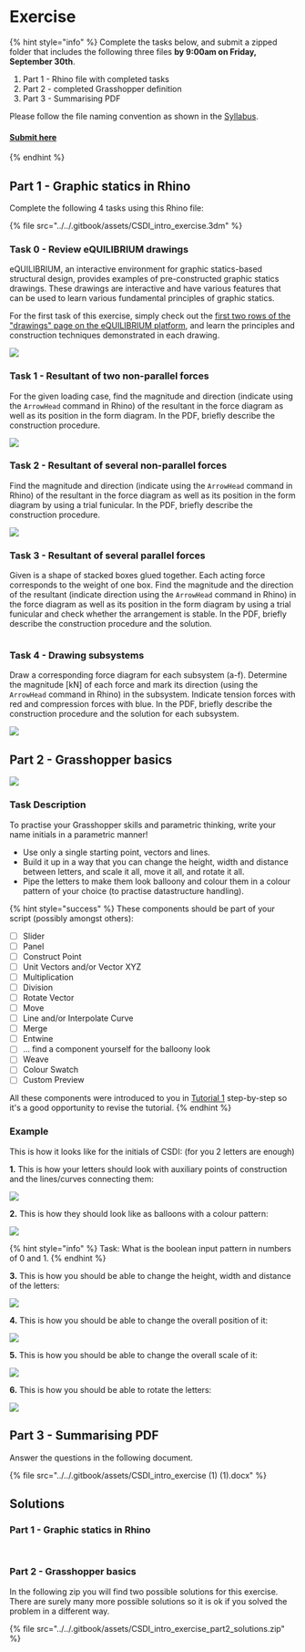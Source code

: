 # Exercise

{% hint style="info" %}
Complete the tasks below, and submit a zipped folder that includes the following three files **by 9:00am on Friday, September 30th**.

1. Part 1 - Rhino file with completed tasks
2. Part 2 - completed Grasshopper definition
3. Part 3 - Summarising PDF

Please follow the file naming convention as shown in the [Syllabus](../../syllabus.md#submissions).

#### [Submit here](https://polybox.ethz.ch/index.php/s/sYq8E48z8HC6ot5)
{% endhint %}

## Part 1 - Graphic statics in Rhino

Complete the following 4 tasks using this Rhino file:

{% file src="../../.gitbook/assets/CSDI_intro_exercise.3dm" %}

### Task 0 - Review eQUILIBRIUM drawings

eQUILIBRIUM, an interactive environment for graphic statics-based structural design, provides examples of pre-constructed graphic statics drawings. These drawings are interactive and have various features that can be used to learn various fundamental principles of graphic statics.

For the first task of this exercise, simply check out the [first two rows of the "drawings" page on the eQUILIBRIUM platform](https://block.arch.ethz.ch/eq/drawing), and learn the principles and construction techniques demonstrated in each drawing.

![](<../../.gitbook/assets/image (209).png>)

### Task 1 - Resultant of two non-parallel forces

For the given loading case, find the magnitude and direction (indicate using the `ArrowHead` command in Rhino) of the resultant in the force diagram as well as its position in the form diagram. In the PDF, briefly describe the construction procedure.

![](<../../.gitbook/assets/image (197).png>)

### Task 2 - Resultant of several non-parallel forces

Find the magnitude and direction (indicate using the `ArrowHead` command in Rhino) of the resultant in the force diagram as well as its position in the form diagram by using a trial funicular. In the PDF, briefly describe the construction procedure.

![](<../../.gitbook/assets/image (240).png>)

### Task 3 - Resultant of several parallel forces

Given is a shape of stacked boxes glued together. Each acting force corresponds to the weight of one box. Find the magnitude and the direction of the resultant (indicate direction using the `ArrowHead` command in Rhino) in the force diagram as well as its position in the form diagram by using a trial funicular and check whether the arrangement is stable. In the PDF, briefly describe the construction procedure and the solution.

<figure><img src="../../.gitbook/assets/image.png" alt=""><figcaption></figcaption></figure>

### Task 4 - Drawing subsystems

Draw a corresponding force diagram for each subsystem (a-f). Determine the magnitude \[kN] of each force and mark its direction (using the `ArrowHead` command in Rhino) in the subsystem. Indicate tension forces with red and compression forces with blue. In the PDF, briefly describe the construction procedure and the solution for each subsystem.

![](<../../.gitbook/assets/image (131).png>)

## Part 2 - Grasshopper basics

![](<../../.gitbook/assets/csd1\_ex1\_balloons (1).png>)

### Task Description

To practise your Grasshopper skills and parametric thinking, write your name initials in a parametric manner!

* Use only a single starting point, vectors and lines.
* Build it up in a way that you can change the height, width and distance between letters, and scale it all, move it all, and rotate it all.
* Pipe the letters to make them look balloony and colour them in a colour pattern of your choice (to practise datastructure handling).

{% hint style="success" %}
These components should be part of your script (possibly amongst others):

* [ ] Slider
* [ ] Panel
* [ ] Construct Point
* [ ] Unit Vectors and/or Vector XYZ
* [ ] Multiplication
* [ ] Division
* [ ] Rotate Vector
* [ ] Move
* [ ] Line and/or Interpolate Curve
* [ ] Merge
* [ ] Entwine
* [ ] ... find a component yourself for the balloony look
* [ ] Weave
* [ ] Colour Swatch
* [ ] Custom Preview

All these components were introduced to you in [Tutorial 1](tutorial-1.md) step-by-step so it's a good opportunity to revise the tutorial.
{% endhint %}

### Example

This is how it looks like for the initials of CSDI: (for you 2 letters are enough)

**1.** This is how your letters should look with auxiliary points of construction and the lines/curves connecting them:

![](../../.gitbook/assets/csd1\_ex1\_points-curves.png)

**2.** This is how they should look like as balloons with a colour pattern:

![](../../.gitbook/assets/csd1\_ex1\_balloons.png)

{% hint style="info" %}
Task: What is the boolean input pattern in numbers of 0 and 1.
{% endhint %}

**3.** This is how you should be able to change the height, width and distance of the letters:

![](../../.gitbook/assets/csd1\_ex1\_height-width-distance.gif)

**4.** This is how you should be able to change the overall position of it:

![](../../.gitbook/assets/csd1\_ex1\_position.gif)

**5.** This is how you should be able to change the overall scale of it:

![](../../.gitbook/assets/csd1\_ex1\_scaling.gif)

**6.** This is how you should be able to rotate the letters:

![](<../../.gitbook/assets/csd1\_ex1\_rotate (1).gif>)

## Part 3 - Summarising PDF

Answer the questions in the following document.

{% file src="../../.gitbook/assets/CSDI_intro_exercise (1) (1).docx" %}

## Solutions

### Part 1 - Graphic statics in Rhino

<figure><img src="../../.gitbook/assets/CSDI_intro_exercise_solution_1.jpg" alt=""><figcaption></figcaption></figure>

<figure><img src="../../.gitbook/assets/CSDI_intro_exercise_solution_2 (1).jpg" alt=""><figcaption></figcaption></figure>

### Part 2 - Grasshopper basics

In the following zip you will find two possible solutions for this exercise. There are surely many more possible solutions so it is ok if you solved the problem in a different way.&#x20;

{% file src="../../.gitbook/assets/CSDI_intro_exercise_part2_solutions.zip" %}

&#x20;
